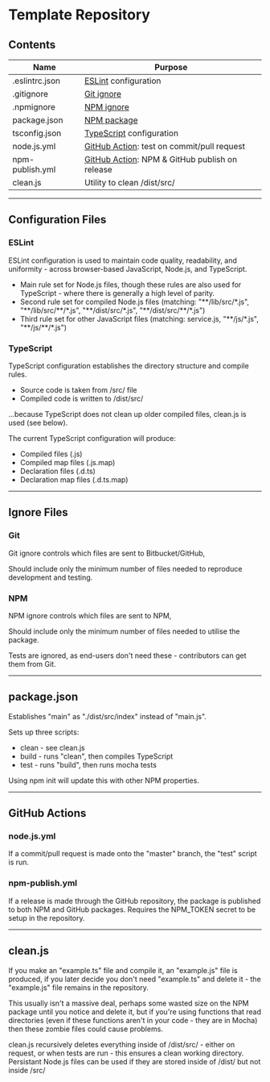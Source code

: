 # Template Repository

## Contents

| Name            | Purpose                                                                                          |
| --------------- | ------------------------------------------------------------------------------------------------ |
| .eslintrc.json  | [ESLint](eslint.org/) configuration                                                              |
| .gitignore      | [Git ignore](https://git-scm.com/docs/gitignore)                                                 |
| .npmignore      | [NPM ignore](https://docs.npmjs.com/using-npm/developers.html#keeping-files-out-of-your-package) |
| package.json    | [NPM package](https://docs.npmjs.com/files/package.json)                                         |
| tsconfig.json   | [TypeScript](https://www.typescriptlang.org/docs/handbook/tsconfig-json.html) configuration      |
| node.js.yml     | [GitHub Action](https://github.com/features/actions): test on commit/pull request                |
| npm-publish.yml | [GitHub Action](https://github.com/features/actions): NPM & GitHub publish on release            |
| clean.js        | Utility to clean /dist/src/                                                                      |

---

## Configuration Files

### ESLint

ESLint configuration is used to maintain code quality, readability, and uniformity - across browser-based JavaScript, Node.js, and TypeScript.

-   Main rule set for Node.js files, though these rules are also used for TypeScript - where there is generally a high level of parity.
-   Second rule set for compiled Node.js files (matching: "\*\*/lib/src/\*.js", "\*\*/lib/src/\*\*/\*.js", "\*\*/dist/src/\*.js", "\*\*/dist/src/\*\*/\*.js")
-   Third rule set for other JavaScript files (matching: service.js, "\*\*/js/\*.js", "\*\*/js/\*\*/\*.js")

### TypeScript

TypeScript configuration establishes the directory structure and compile rules.

-   Source code is taken from /src/ file
-   Compiled code is written to /dist/src/

...because TypeScript does not clean up older compiled files, clean.js is used (see below).

The current TypeScript configuration will produce:

-   Compiled files (.js)
-   Compiled map files (.js.map)
-   Declaration files (.d.ts)
-   Declaration map files (.d.ts.map)

---

## Ignore Files

### Git

Git ignore controls which files are sent to Bitbucket/GitHub,

Should include only the minimum number of files needed to reproduce development and testing.

### NPM

NPM ignore controls which files are sent to NPM,

Should include only the minimum number of files needed to utilise the package.

Tests are ignored, as end-users don't need these - contributors can get them from Git.

---

## package.json

Establishes "main" as "./dist/src/index" instead of "main.js".

Sets up three scripts:

-   clean - see clean.js
-   build - runs "clean", then compiles TypeScript
-   test - runs "build", then runs mocha tests

Using npm init will update this with other NPM properties.

---

## GitHub Actions

### node.js.yml

If a commit/pull request is made onto the "master" branch, the "test" script is run.

### npm-publish.yml

If a release is made through the GitHub repository, the package is published to both NPM and GitHub packages. Requires the NPM_TOKEN secret to be setup in the repository.

---

## clean.js

If you make an "example.ts" file and compile it, an "example.js" file is produced, if you later decide you don't need "example.ts" and delete it - the "example.js" file remains in the repository.

This usually isn't a massive deal, perhaps some wasted size on the NPM package until you notice and delete it, but if you're using functions that read directories (even if these functions aren't in your code - they are in Mocha) then these zombie files could cause problems.

clean.js recursively deletes everything inside of /dist/src/ - either on request, or when tests are run - this ensures a clean working directory. Persistant Node.js files can be used if they are stored inside of /dist/ but not inside /src/
